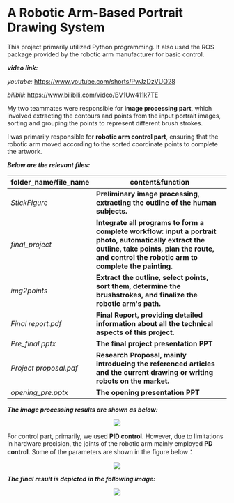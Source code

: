 # A Robotic Arm-Based Portrait Drawing System

This project primarily utilized Python programming. It also used the ROS package provided by the robotic arm manufacturer for basic control. 

**_video link:_**

_youtube:_ https://www.youtube.com/shorts/PwJzDzVUQ28

_bilibili:_ https://www.bilibili.com/video/BV1Uw411k7TE

My two teammates were responsible for **image processing part**, which involved extracting the contours and points from the input portrait images, sorting and grouping the points to represent different brush strokes. 

I was primarily responsible for **robotic arm control part**, ensuring that the robotic arm moved according to the sorted coordinate points to complete the artwork.


**_Below are the relevant files:_**

|folder_name/file_name|content&function|
|------|-----|
|_StickFigure_|**Preliminary image processing, extracting the outline of the human subjects.**|
|_final_project_|**Integrate all programs to form a complete workflow: input a portrait photo, automatically extract the outline, take points, plan the route, and control the robotic arm to complete the painting.**|
|_img2points_|**Extract the outline, select points, sort them, determine the brushstrokes, and finalize the robotic arm's path.**|
|_Final report.pdf_|**Final Report, providing detailed information about all the technical aspects of this project.**|
|_Pre_final.pptx_|**The final project presentation PPT**|
|_Project proposal.pdf_|**Research Proposal, mainly introducing the referenced articles and the current drawing or writing robots on the market.**|
|_opening_pre.pptx_|**The opening presentation PPT**|

**_The image processing results are shown as below:_**

<div align=center>
<img src="https://github.com/anOrangeCat1/projects_sustech/assets/99580008/3c7d9f0e-0fa6-42d3-af2c-7b6bc0e16ac8"  />
</div>

For control part, primarily, we used **PID control**. However, due to limitations in hardware precision, the joints of the robotic arm mainly employed **PD control**. Some of the parameters are shown in the figure below：

<div align=center>
<img src="https://github.com/anOrangeCat1/projects_sustech/assets/99580008/9da2936b-0ed6-4b61-b709-8116c665cbd1"  />
</div>

**_The final result is depicted in the following image:_**
<div align=center>
<img src="https://github.com/anOrangeCat1/projects_sustech/assets/99580008/c14db0ab-eb0c-4b48-8fb9-894eb76a39df"  />
</div>





